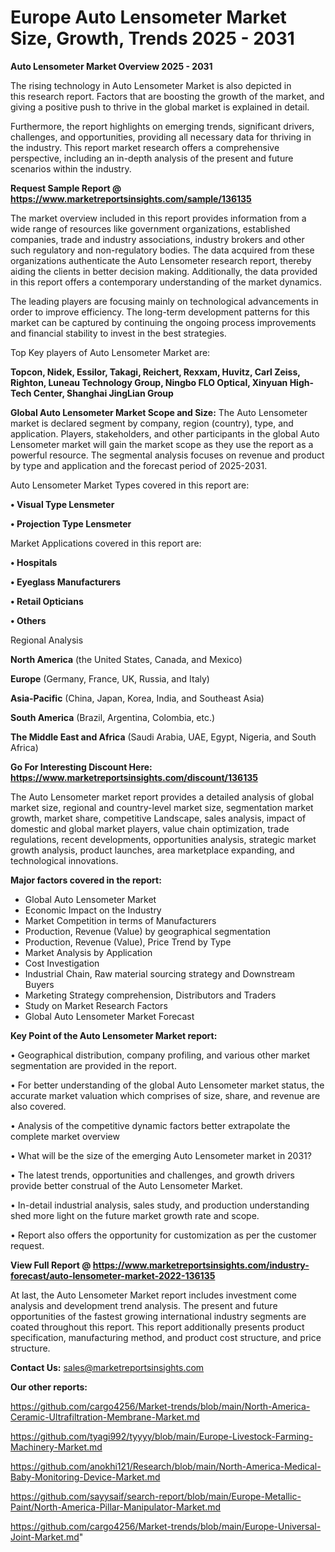  # Europe Auto Lensometer Market Size, Growth, Trends 2025 - 2031

<Strong> Auto Lensometer Market Overview 2025 - 2031</strong>

The rising technology in Auto Lensometer Market is also depicted in this research report. Factors that are boosting the growth of the market, and giving a positive push to thrive in the global market is explained in detail.

Furthermore, the report highlights on emerging trends, significant drivers, challenges, and opportunities, providing all necessary data for thriving in the industry. This report market research offers a comprehensive perspective, including an in-depth analysis of the present and future scenarios within the industry.

<strong>Request Sample Report @ <a href=https://www.marketreportsinsights.com/sample/136135>https://www.marketreportsinsights.com/sample/136135</a></strong>

The market overview included in this report provides information from a wide range of resources like government organizations, established companies, trade and industry associations, industry brokers and other such regulatory and non-regulatory bodies. The data acquired from these organizations authenticate the Auto Lensometer research report, thereby aiding the clients in better decision making. Additionally, the data provided in this report offers a contemporary understanding of the market dynamics.

The leading players are focusing mainly on technological advancements in order to improve efficiency. The long-term development patterns for this market can be captured by continuing the ongoing process improvements and financial stability to invest in the best strategies.

Top Key players of Auto Lensometer Market are:

<strong>Topcon, Nidek, Essilor, Takagi, Reichert, Rexxam, Huvitz, Carl Zeiss, Righton, Luneau Technology Group, Ningbo FLO Optical, Xinyuan High-Tech Center, Shanghai JingLian Group</strong>

<strong><b>Global Auto Lensometer Market Scope and Size:</b></strong>
The Auto Lensometer market is declared segment by company, region (country), type, and application. Players, stakeholders, and other participants in the global Auto Lensometer market will gain the market scope as they use the report as a powerful resource. The segmental analysis focuses on revenue and product by type and application and the forecast period of 2025-2031.

Auto Lensometer Market Types covered in this report are:

<strong>• Visual Type Lensmeter

• Projection Type Lensmeter</strong>

Market Applications covered in this report are:

<strong>• Hospitals

• Eyeglass Manufacturers

• Retail Opticians

• Others</strong> 

Regional Analysis

<strong>North America</strong> (the United States, Canada, and Mexico)

<strong>Europe</strong> (Germany, France, UK, Russia, and Italy)

<strong>Asia-Pacific</strong> (China, Japan, Korea, India, and Southeast Asia)

<strong>South America</strong> (Brazil, Argentina, Colombia, etc.)

<strong>The Middle East and Africa</strong> (Saudi Arabia, UAE, Egypt, Nigeria, and South Africa)

<strong>Go For Interesting Discount Here: <a href=https://www.marketreportsinsights.com/discount/136135>https://www.marketreportsinsights.com/discount/136135</a></strong>

The Auto Lensometer market report provides a detailed analysis of global market size, regional and country-level market size, segmentation market growth, market share, competitive Landscape, sales analysis, impact of domestic and global market players, value chain optimization, trade regulations, recent developments, opportunities analysis, strategic market growth analysis, product launches, area marketplace expanding, and technological innovations.

<strong><b>Major factors covered in the report:</b></strong>
<ul>
  <li>Global Auto Lensometer Market </li>
  <li>Economic Impact on the Industry</li>
  <li>Market Competition in terms of Manufacturers</li>
  <li>Production, Revenue (Value) by geographical segmentation</li>
  <li>Production, Revenue (Value), Price Trend by Type</li>
  <li>Market Analysis by Application</li>
  <li>Cost Investigation</li>
  <li>Industrial Chain, Raw material sourcing strategy and Downstream Buyers</li>
  <li>Marketing Strategy comprehension, Distributors and Traders</li>
  <li>Study on Market Research Factors</li>
  <li>Global Auto Lensometer Market Forecast</li>
</ul>

<strong><b>Key Point of the Auto Lensometer Market report:</b></strong>

• Geographical distribution, company profiling, and various other market segmentation are provided in the report.

• For better understanding of the global Auto Lensometer market status, the accurate market valuation which comprises of size, share, and revenue are also covered.

• Analysis of the competitive dynamic factors better extrapolate the complete market overview

• What will be the size of the emerging Auto Lensometer market in 2031?

• The latest trends, opportunities and challenges, and growth drivers provide better construal of the Auto Lensometer Market.

• In-detail industrial analysis, sales study, and production understanding shed more light on the future market growth rate and scope.

• Report also offers the opportunity for customization as per the customer request.

<strong><b>View Full Report @ <a href=https://www.marketreportsinsights.com/industry-forecast/auto-lensometer-market-2022-136135>https://www.marketreportsinsights.com/industry-forecast/auto-lensometer-market-2022-136135</a></b></strong>


At last, the Auto Lensometer Market report includes investment come analysis and development trend analysis. The present and future opportunities of the fastest growing international industry segments are coated throughout this report. This report additionally presents product specification, manufacturing method, and product cost structure, and price structure.

<strong>Contact Us:</strong>
sales@marketreportsinsights.com

<strong>Our other reports:</strong>

<a href=https://github.com/cargo4256/Market-trends/blob/main/North-America-Ceramic-Ultrafiltration-Membrane-Market.md>https://github.com/cargo4256/Market-trends/blob/main/North-America-Ceramic-Ultrafiltration-Membrane-Market.md</a>

<a href=https://github.com/tyagi992/tyyyy/blob/main/Europe-Livestock-Farming-Machinery-Market.md>https://github.com/tyagi992/tyyyy/blob/main/Europe-Livestock-Farming-Machinery-Market.md</a>

<a href=https://github.com/anokhi121/Research/blob/main/North-America-Medical-Baby-Monitoring-Device-Market.md>https://github.com/anokhi121/Research/blob/main/North-America-Medical-Baby-Monitoring-Device-Market.md</a>

<a href=https://github.com/sayysaif/search-report/blob/main/Europe-Metallic-Paint/North-America-Pillar-Manipulator-Market.md>https://github.com/sayysaif/search-report/blob/main/Europe-Metallic-Paint/North-America-Pillar-Manipulator-Market.md</a>

<a href=https://github.com/cargo4256/Market-trends/blob/main/Europe-Universal-Joint-Market.md>https://github.com/cargo4256/Market-trends/blob/main/Europe-Universal-Joint-Market.md</a>"
